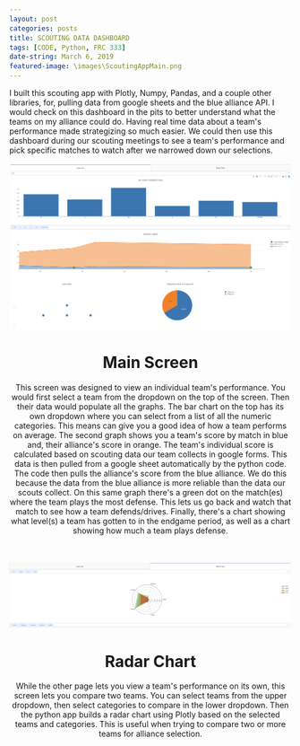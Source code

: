 ```yaml
---
layout: post
categories: posts
title: SCOUTING DATA DASHBOARD
tags: [CODE, Python, FRC 333]
date-string: March 6, 2019
featured-image: \images\ScoutingAppMain.png
---
```

<left>
I built this scouting app with Plotly, Numpy, Pandas, and a couple other libraries, for, pulling data from google sheets and the blue alliance API. I would check on this dashboard in the pits to better understand what the teams on my alliance could do. Having real time data about a team's performance made strategizing so much easier. We could then use this dashboard during our scouting meetings to see a team's performance and pick specific matches to watch after we narrowed down our selections.
</left>

<br>
<br>

<center>
<img src=" \images\ScoutingAppMain.png" alt="Example">
<H1>Main Screen</H1>
<p>
This screen was designed to view an individual team's performance. You would first select a team from the dropdown on the top of the screen. Then their data would populate all the graphs. The bar chart on the top has its own dropdown where you can select from a list of all the numeric categories. This means can give you a good idea of how a team performs on average. The second graph shows you a team's score by match in blue and, their alliance's score in orange. The team's individual score is calculated based on scouting data our team collects in google forms. This data is then pulled from a google sheet automatically by the python code. The code then pulls the alliance's score from the blue alliance. We do this because the data from the blue alliance is more reliable than the data our scouts collect. On this same graph there's a green dot on the match(es) where the team plays the most defense. This lets us go back and watch that match to see how a team defends/drives. Finally, there's a chart showing what level(s) a team has gotten to in the endgame period, as well as a chart showing how much a team plays defense.
</p>

<br>
<br>

<img src=" \images\ScoutingAppRadar.png" alt="Example">
<H1>Radar Chart</H1>
<p>
While the other page lets you view a team's performance on its own, this screen lets you compare two teams. You can select teams from the upper dropdown, then select categories to compare in the lower dropdown. Then the python app builds a radar chart using Plotly based on the selected teams and categories. This is useful when trying to compare two or more teams for alliance selection.
</p>
</center>